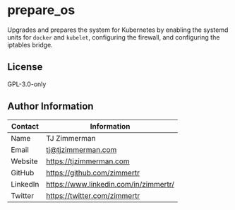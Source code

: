 prepare_os
=========

Upgrades and prepares the system for Kubernetes by enabling the systemd units for `docker` and `kubelet`, configuring the firewall, and configuring the iptables bridge.

License
-------

GPL-3.0-only

Author Information
------------------

| Contact  | Information                           |
| -------- | ------------------------------------- |
| Name     | TJ Zimmerman                          |
| Email    | tj@tjzimmerman.com                    |
| Website  | https://tjzimmerman.com               |
| GitHub   | https://github.com/zimmertr           |
| LinkedIn | https://www.linkedin.com/in/zimmertr/ |
| Twitter  | https://twitter.com/zimmertr          |


